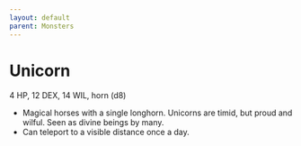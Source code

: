 ```yaml
---
layout: default
parent: Monsters
---
```

# Unicorn

4 HP, 12 DEX, 14 WIL, horn (d8)

-   Magical horses with a single longhorn. Unicorns are timid, but proud
    and wilful. Seen as divine beings by many.
-   Can teleport to a visible distance once a day.

